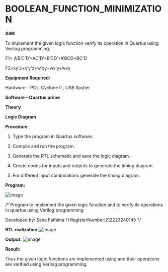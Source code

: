 # BOOLEAN_FUNCTION_MINIMIZATION

**AIM:**

To implement the given logic function verify its operation in Quartus using Verilog programming.

F1= A’B’C’D’+AC’D’+B’CD’+A’BCD+BC’D 

F2=xy’z+x’y’z+w’xy+wx’y+wxy

**Equipment Required:**

Hardware – PCs, Cyclone II , USB flasher

**Software – Quartus prime**

**Theory**

**Logic Diagram**

**Procedure**

1.	Type the program in Quartus software.

2.	Compile and run the program.

3.	Generate the RTL schematic and save the logic diagram.

4.	Create nodes for inputs and outputs to generate the timing diagram.

5.	For different input combinations generate the timing diagram.


**Program:**

![image](https://github.com/user-attachments/assets/b8454c74-a4bf-48e9-958b-fab7c888281a)

/* Program to implement the given logic function and to verify its operations in quartus using Verilog programming. 

Developed by: Sana Fathima H
RegisterNumber:212223240145
*/


**RTL realization**
![image](https://github.com/user-attachments/assets/1dce6706-9038-4c21-9388-ff7cef80866e)


**Output:**
![image](https://github.com/user-attachments/assets/1234fbf4-cd0a-4541-899e-c286e6e3217a)



**Result:**

Thus the given logic functions are implemented using and their operations are verified using Verilog programming.

